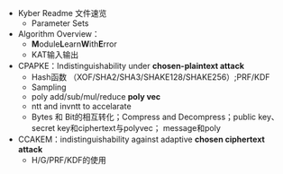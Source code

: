 - Kyber Readme 文件速览
  - Parameter Sets
- Algorithm Overview：
  - **M**odule**L**earn**W**ith**E**rror
  - KAT输入输出
- CPAPKE：Indistinguishability under **chosen-plaintext attack**
  - Hash函数 （XOF/SHA2/SHA3/SHAKE128/SHAKE256）;PRF/KDF
  - Sampling
  - poly add/sub/mul/reduce **poly vec**
  - ntt and invntt to accelarate
  - Bytes 和 Bit的相互转化；Compress and Decompress；public key、secret key和ciphertext与polyvec； message和poly
- CCAKEM：indistinguishability against adaptive **chosen ciphertext attack** 
  - H/G/PRF/KDF的使用